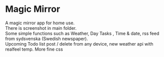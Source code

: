 # Magic Mirror
A magic mirror app for home use. \
There is screenshot in main folder. \
Some simple functions such as Weather, Day Tasks , Time & date, rss feed from sydsvenska (Swedish newspaper).\
Upcoming Todo list post / delete from any device, new weather api with realfeel temp. More fine css
